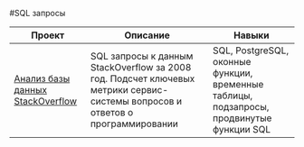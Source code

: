 #SQL запросы

| Проект | Описание | Навыки |
|--------------------------|-------------|---------------|
|[Анализ базы данных StackOverflow]()| SQL запросы к данным StackOverflow за 2008 год. Подсчет ключевых метрики сервис-системы вопросов и ответов о программировании  |SQL, PostgreSQL, оконные функции, временные таблицы, подзапросы, продвинутые функции SQL|
